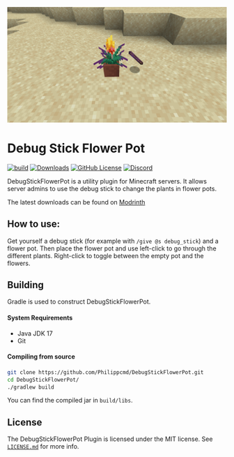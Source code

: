 ![](https://raw.githubusercontent.com/Philippcmd/DebugStickFlowerPot/refs/heads/master/icon.png "Banner")
# Debug Stick Flower Pot

[![build](https://img.shields.io/github/actions/workflow/status/PhilippCMD/DebugStickFlowerPot/.github%2Fworkflows%2Fgradle.yml)](https://github.com/Philippcmd/DebugStickFlowerPot/actions)
[![Downloads](https://img.shields.io/modrinth/dt/cBLgUjKK)](https://modrinth.com/plugin/debug-stick-flower-pot/versions)
[![GitHub License](https://img.shields.io/github/license/PhilippCMD/DebugStickFlowerPot?link=https%3A%2F%2Fgithub.com%2FPhilippcmd%2FDebugStickFlowerPot%3Ftab%3DMIT-1-ov-file)](https://github.com/Philippcmd/DebugStickFlowerPot/blob/master/LICENSE.md)
[![Discord](https://img.shields.io/discord/1221168987585642586?style=flat&logo=discord&label=discord)](https://discord.com/invite/rxgC2BZT64)

DebugStickFlowerPot is a utility plugin for Minecraft servers. It allows server admins to use the debug stick to change the plants in flower pots.

The latest downloads can be found on [Modrinth](https://modrinth.com/plugin/debug-stick-flower-pot/versions) 

## How to use:

Get yourself a debug stick (for example with `/give @s debug_stick`) and a flower pot. Then place the flower pot and use left-click to go through the different plants. Right-click to toggle between the empty pot and the flowers. 



## Building
Gradle is used to construct DebugStickFlowerPot.

#### System Requirements
* Java JDK 17 
* Git

#### Compiling from source
```sh
git clone https://github.com/Philippcmd/DebugStickFlowerPot.git
cd DebugStickFlowerPot/
./gradlew build
```

You can find the compiled jar in `build/libs`.


## License
The DebugStickFlowerPot Plugin is licensed under the MIT license. See [`LICENSE.md`](https://github.com/Philippcmd/DebugStickFlowerPot/blob/master/LICENSE.md) for more info.
